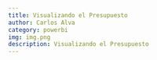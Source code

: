 ```yaml
---
title: Visualizando el Presupuesto
author: Carlos Alva
category: powerbi
img: img.png
description: Visualizando el Presupuesto
---
```


